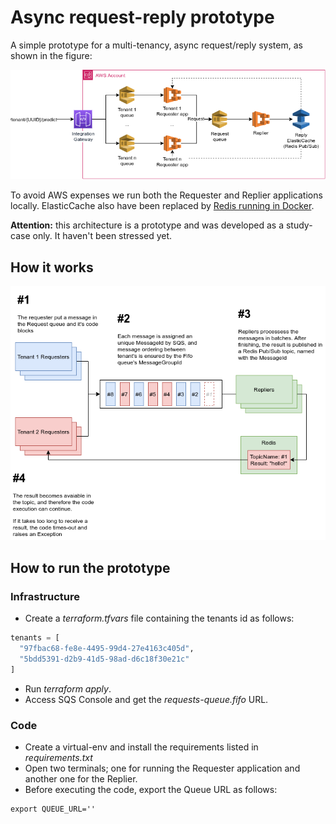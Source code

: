 # Async request-reply prototype

A simple prototype for a multi-tenancy, async request/reply system, as shown in the figure:

<img src="resources/architecture.png" />

To avoid AWS expenses we run both the Requester and Replier applications locally.
ElasticCache also have been replaced by [Redis running in Docker](https://hub.docker.com/_/redis).

**Attention:** this architecture is a prototype and was developed as a study-case only. It haven't been stressed yet.

## How it works

<img src="resources/how_it_works.png" />

## How to run the prototype

### Infrastructure

- Create a *terraform.tfvars* file containing the tenants id as follows:
```terraform
tenants = [
  "97fbac68-fe8e-4495-99d4-27e4163c405d",
  "5bdd5391-d2b9-41d5-98ad-d6c18f30e21c"
]
```
- Run *terraform apply*.
- Access SQS Console and get the *requests-queue.fifo* URL.

### Code

- Create a virtual-env and install the requirements listed in *requirements.txt*
- Open two terminals; one for running the Requester application and another one for the Replier.
- Before executing the code, export the Queue URL as follows:
```shell
export QUEUE_URL=''
```